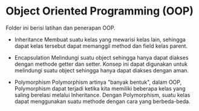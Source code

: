 # Object Oriented Programming (OOP)

Folder ini berisi latihan dan penerapan OOP.

- Inheritance
  Membuat suatu kelas yang mewarisi kelas lain, sehingga dapat kelas tersebut dapat memanggil method dan field kelas parent.

- Encapsulation
  Melindungi suatu object sehingga hanya dapat diakses dengan methode getter dan setter. Konsep ini dapat digunakan untuk melindungi suatu object sehingga hanya dapat diakses dengan aman.

- Polymorphism
  Polymorphism artinya "banyak bentuk", dalam OOP, Polymorphism dapat terjadi ketika kita memiliki beberapa kelas yang saling berelasi melalui Inheritance. Dengan Polymorphism, suatu kelas dapat menggunakan suatu methode dengan cara yang berbeda-beda.
